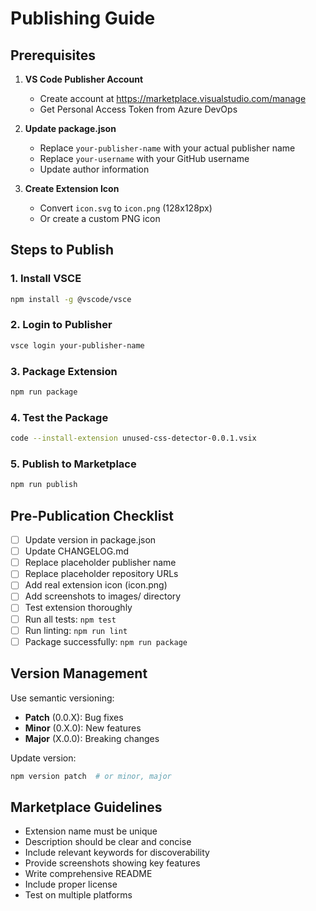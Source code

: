 # Publishing Guide

## Prerequisites

1. **VS Code Publisher Account**
   - Create account at https://marketplace.visualstudio.com/manage
   - Get Personal Access Token from Azure DevOps

2. **Update package.json**
   - Replace `your-publisher-name` with your actual publisher name
   - Replace `your-username` with your GitHub username
   - Update author information

3. **Create Extension Icon**
   - Convert `icon.svg` to `icon.png` (128x128px)
   - Or create a custom PNG icon

## Steps to Publish

### 1. Install VSCE
```bash
npm install -g @vscode/vsce
```

### 2. Login to Publisher
```bash
vsce login your-publisher-name
```

### 3. Package Extension
```bash
npm run package
```

### 4. Test the Package
```bash
code --install-extension unused-css-detector-0.0.1.vsix
```

### 5. Publish to Marketplace
```bash
npm run publish
```

## Pre-Publication Checklist

- [ ] Update version in package.json
- [ ] Update CHANGELOG.md
- [ ] Replace placeholder publisher name
- [ ] Replace placeholder repository URLs
- [ ] Add real extension icon (icon.png)
- [ ] Add screenshots to images/ directory
- [ ] Test extension thoroughly
- [ ] Run all tests: `npm test`
- [ ] Run linting: `npm run lint`
- [ ] Package successfully: `npm run package`

## Version Management

Use semantic versioning:
- **Patch** (0.0.X): Bug fixes
- **Minor** (0.X.0): New features
- **Major** (X.0.0): Breaking changes

Update version:
```bash
npm version patch  # or minor, major
```

## Marketplace Guidelines

- Extension name must be unique
- Description should be clear and concise
- Include relevant keywords for discoverability
- Provide screenshots showing key features
- Write comprehensive README
- Include proper license
- Test on multiple platforms